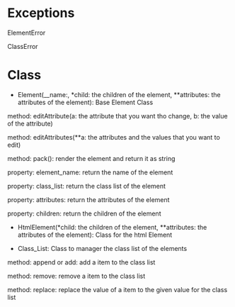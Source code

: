 # Exceptions

ElementError

ClassError

# Class

* Element(__name:, *child: the children of the element, **attributes: the attributes of the element): Base Element Class

method: editAttribute(a: the attribute that you want tho change, b: the value of the attribute)

method: editAttributes(**a: the attributes and the values that you want to edit)

method: pack(): render the element and return it as string

property: element_name: return the name of the element

property: class_list: return the class list of the element

property: attributes: return the attributes of the element

property: children: return the children of the element

* HtmlElement(*child: the children of the element, **attributes: the attributes of the element): Class for the html Element

* Class_List: Class to manager the class list of the elements

method: append or add: add a item to the class list

method: remove: remove a item to the class list

method: replace: replace the value of a item to the given value for the class list